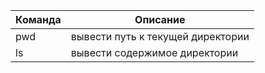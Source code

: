 | Команда  | Описание |
| ------------- | ------------- |
| pwd  | вывести путь к текущей директории  |
| ls  | вывести содержимое директории  |
